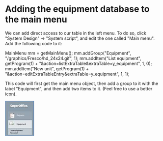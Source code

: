 <properties date="2016-06-24"
SortOrder="7"
/>

Adding the equipment database to the main menu
==============================================

We can add direct access to our table in the left menu. To do so, click "System Design" -&gt; "System script", and edit the one called "Main menu". Add the following code to it:

MainMenu mm = getMainMenu();
mm.addGroup("Equipment", "/graphics/Fresco/hd\_24x24.gif", 1);
mm.addItem("List equipment", getProgram(1) + "&action=listExtraTable&extraTable=y\_equipment", 1, 0);
mm.addItem("New unit", getProgram(1) + "&action=editExtraTableEntry&extraTable=y\_equipment", 1, 1);

This code will first get the main menu object, then add a group to it with the label "Equipment", and then add two items to it. (Feel free to use a better icon).

<img src="Creating%20an%20Extra%20Table_files/image014.jpg" id="Picture 58" width="94" height="114" />
